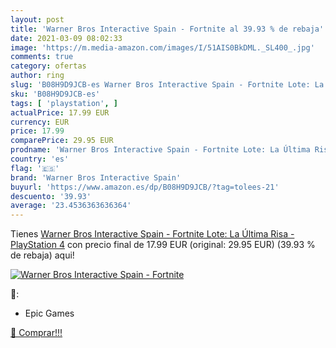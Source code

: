 ```yaml
---
layout: post
title: 'Warner Bros Interactive Spain - Fortnite al 39.93 % de rebaja'
date: 2021-03-09 08:02:33
image: 'https://m.media-amazon.com/images/I/51AIS0BkDML._SL400_.jpg'
comments: true
category: ofertas
author: ring
slug: 'B08H9D9JCB-es Warner Bros Interactive Spain - Fortnite Lote: La Última...'
sku: 'B08H9D9JCB-es'
tags: [ 'playstation', ]
actualPrice: 17.99 EUR
currency: EUR
price: 17.99
comparePrice: 29.95 EUR
prodname: 'Warner Bros Interactive Spain - Fortnite Lote: La Última Risa - PlayStation 4'
country: 'es'
flag: '🇪🇸'
brand: 'Warner Bros Interactive Spain'
buyurl: 'https://www.amazon.es/dp/B08H9D9JCB/?tag=tolees-21'
descuento: '39.93'
average: '23.4536363636364'
---
```


Tienes [Warner Bros Interactive Spain - Fortnite Lote: La Última Risa - PlayStation 4](https://www.amazon.es/dp/B08H9D9JCB/?tag=tolees-21) con precio final de  17.99 EUR (original: 29.95 EUR) (39.93 %  de rebaja) aqui!

[![Warner Bros Interactive Spain - Fortnite](https://m.media-amazon.com/images/I/51AIS0BkDML._SL400_.jpg)](https://www.amazon.es/dp/B08H9D9JCB/?tag=tolees-21)

🔎:

- Epic Games

[🛒 Comprar!!!](https://www.amazon.es/dp/B08H9D9JCB/?tag=tolees-21)
